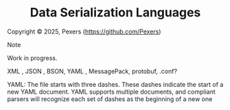 <h1 align='center'>Data Serialization Languages</h1>

Copyright &copy; 2025, Pexers (https://github.com/Pexers)

> [!NOTE]
> Work in progress.

XML , JSON , BSON, YAML , MessagePack, protobuf, .conf?

YAML:
The file starts with three dashes. These dashes indicate the start of a new YAML document. YAML supports multiple documents, and compliant parsers will recognize each set of dashes as the beginning of a new one
